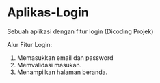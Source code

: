 # Aplikas-Login
Sebuah aplikasi dengan fitur login (Dicoding Projek)

Alur Fitur Login:
1. Memasukkan email dan password
2. Memvalidasi masukan.
3. Menampilkan halaman beranda.

